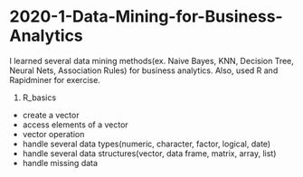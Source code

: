 # 2020-1-Data-Mining-for-Business-Analytics
I learned several data mining methods(ex. Naive Bayes, KNN, Decision Tree, Neural Nets, Association Rules) for business analytics. 
Also, used R and Rapidminer for exercise. 

1. R_basics
- create a vector
- access elements of a vector
- vector operation
- handle several data types(numeric, character, factor, logical, date)
- handle several data structures(vector, data frame, matrix, array, list)
- handle missing data
